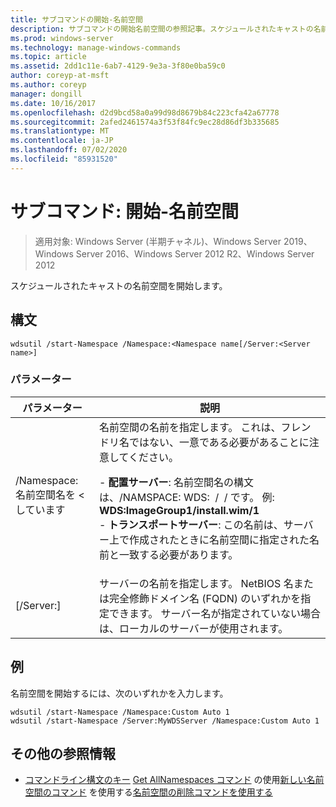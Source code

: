 ```yaml
---
title: サブコマンドの開始-名前空間
description: サブコマンドの開始名前空間の参照記事。スケジュールされたキャストの名前空間を開始します。
ms.prod: windows-server
ms.technology: manage-windows-commands
ms.topic: article
ms.assetid: 2dd1c11e-6ab7-4129-9e3a-3f80e0ba59c0
author: coreyp-at-msft
ms.author: coreyp
manager: dongill
ms.date: 10/16/2017
ms.openlocfilehash: d2d9bcd58a0a99d98d8679b84c223cfa42a67778
ms.sourcegitcommit: 2afed2461574a3f53f84fc9ec28d86df3b335685
ms.translationtype: MT
ms.contentlocale: ja-JP
ms.lasthandoff: 07/02/2020
ms.locfileid: "85931520"
---
```

# <a name="subcommand-start-namespace"></a>サブコマンド: 開始-名前空間

> 適用対象: Windows Server (半期チャネル)、Windows Server 2019、Windows Server 2016、Windows Server 2012 R2、Windows Server 2012

スケジュールされたキャストの名前空間を開始します。

## <a name="syntax"></a>構文
```
wdsutil /start-Namespace /Namespace:<Namespace name[/Server:<Server name>]
```
### <a name="parameters"></a>パラメーター

|          パラメーター          |                                                                                                                                                                                             説明                                                                                                                                                                                             |
|-----------------------------|-----------------------------------------------------------------------------------------------------------------------------------------------------------------------------------------------------------------------------------------------------------------------------------------------------------------------------------------------------------------------------------------------------|
| /Namespace: 名前空間名を <しています| 名前空間の名前を指定します。 これは、フレンドリ名ではない、一意である必要があることに注意してください。<p>-   **配置サーバー**: 名前空間名の構文は、/NAMSPACE: WDS: <Image group> / <Image name> / <Index> です。 例: **WDS:ImageGroup1/install.wim/1**<br />-   **トランスポートサーバー**: この名前は、サーバー上で作成されたときに名前空間に指定された名前と一致する必要があります。 |
|   [/Server:<Server name>]   |                                                                                                           サーバーの名前を指定します。 NetBIOS 名または完全修飾ドメイン名 (FQDN) のいずれかを指定できます。 サーバー名が指定されていない場合は、ローカルのサーバーが使用されます。                                                                                                           |

## <a name="examples"></a>例
名前空間を開始するには、次のいずれかを入力します。
```
wdsutil /start-Namespace /Namespace:Custom Auto 1
wdsutil /start-Namespace /Server:MyWDSServer /Namespace:Custom Auto 1
```
## <a name="additional-references"></a>その他の参照情報
- [コマンドライン構文のキー](command-line-syntax-key.md) 
[Get AllNamespaces コマンド](using-the-get-allnamespaces-command.md) 
 の使用[新しい名前空間のコマンド](using-the-new-namespace-command.md) 
 を使用する[名前空間の削除コマンドを使用する](using-the-remove-namespace-command.md)
